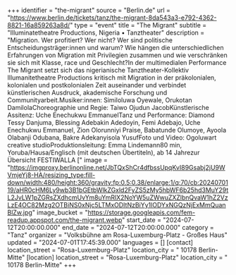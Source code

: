 +++
identifier = "the-migrant"
source = "Berlin.de"
url = "https://www.berlin.de/tickets/tanz/the-migrant-8da543a3-e792-4362-8821-16a859263a8d/"
type = "event"
title = "The Migrant"
subtitle = "Illuminatetheatre Productions, Nigeria • Tanztheater"
description = "Migration. Wer profitiert? Wer nicht? Wer sind politische Entscheidungsträger:innen und warum? Wie hängen die unterschiedlichen Erfahrungen von Migration mit Privilegien zusammen und wie verschränken sie sich mit Klasse, race und Geschlecht?In der multimedialen Performance The Migrant setzt sich das nigerianische Tanztheater-Kollektiv Illumanitetheatre Productions kritisch mit Migration in der präkolonialen, kolonialen und postkolonialen Zeit auseinander und verbindet künstlerischen Ausdruck, akademische Forschung und Communityarbeit.Musiker:innen: Similoluwa Oyewale, Orukotan DamilolaChoreographie und Regie: Taiwo Ojudun JacobKünstlerische Assitenz: Uche Enechukwu EmmanuelTanz und Performance: Diamond Tessy Danjuma, Blessing Adebakin Adedoyin, Femi Adebajo, Uche Enechukwu Emmanuel, Zion Olorunniyi Praise, Babatunde Olumoye, Ayoola Olabanji Odubana, Bakre Adekanyisola YusufFoto und Video: Ogoluwart creative studioProduktionsleitung: Emma Lindemann80 min, Yoruba/Hausa/Englisch (mit deutschen Übertiteln), ab 14 Jahrezur Übersicht FESTIWALLA ["
image = "https://imgproxy.berlinonline.net/JbTQxShCr4dfbssUpqKvI89Gsabj2jU9WVmjeYj8-HA/resizing_type:fill-down/width:480/height:360/gravity:fp:0.5:0.38/enlarge:1/q:70/cb:2024070119/aHR0cHM6Ly9wb3B1bGEtbWlkZGxld2FyZS5zMy5hbWF6b25hd3MuY29tL2JvLW1pZGRsZXdhcmUvYm8uYmRlX2NoYW5uZWwuZXZlbnQvaW1hZ2VzLzE4OC82Mzg2OTBiNS0xNjc5LTMxODItNzBiYy1lODYxNGQzNjExMmQuanBlZw.jpg"
image_bucket = "https://storage.googleapis.com/fem-readup.appspot.com/the-migrant.webp"
start_date = "2024-07-12T20:00:00.000"
end_date = "2024-07-12T20:00:00.000"
category = "Tanz"
organizer = "Volksbühne am Rosa-Luxemburg-Platz - Großes Haus"
updated = "2024-07-01T17:45:39.000"
languages = []
[contact]
location_street = "Rosa-Luxemburg-Platz"
location_city = " 10178 Berlin-Mitte"
[location]
location_street = "Rosa-Luxemburg-Platz"
location_city = " 10178 Berlin-Mitte"
+++